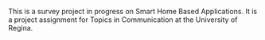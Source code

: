 This is a survey project in progress on Smart Home Based Applications. It is a project assignment for Topics in Communication at the University of Regina.
